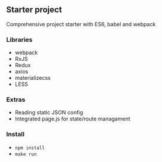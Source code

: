 ## Starter project

Comprehensive project starter with ES6, babel and webpack

### Libraries
 - webpack
 - RxJS
 - Redux
 - axios
 - materializecss
 - LESS

### Extras

 - Reading static JSON config
 - Integrated page.js for state/route managament

 ### Install

 - ```npm install```
 - ```make run```
 